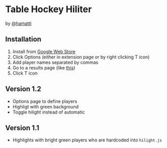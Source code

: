 # Table Hockey Hiliter

by [@hamatti](https://twitter.com/hamatti)

Installation
--

1. Install from [Google Web Store](https://chrome.google.com/webstore/detail/table-hockey-hiliter/pgemehledikjopfbciipddlgicmlpkbk)
2. Click Options (either in extension page or by right clicking T icon)
3. Add player names separated by commas
4. Go to a results page (like [this](http://poytajaakiekko.net/tilastot/spol/live/147_Helsinki/147_helsinkiopen_basicgroups.tnmt.html))
5. Click T icon

Version 1.2
--
* Options page to define players
* Highligt with green background
* Toggle hilight instead of automatic

Version 1.1
--

* Highlights with bright green players who are hardcoded into `hilight.js`

